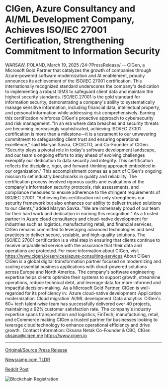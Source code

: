 # CIGen, Azure Consultancy and AI/ML Development Company, Achieves ISO/IEC 27001 Certification, Strengthening Commitment to Information Security

WARSAW, POLAND, March 19, 2025 /24-7PressRelease/ -- CIGen, a Microsoft Gold Partner that catalyzes the growth of companies through Azure-powered software modernization and AI enablement, proudly announces its achievement of the ISO/IEC 27001 certification. This internationally recognized standard underscores the company's dedication to implementing a robust ISMS to safeguard client data and maintain the highest security standards.   ISO/IEC 27001 is the gold standard for information security, demonstrating a company's ability to systematically manage sensitive information, including financial data, intellectual property, and personal information while addressing risk comprehensively. Earning this certification reinforces CIGen's proactive approach to cybersecurity and risk management.   "In an era where data breaches and security threats are becoming increasingly sophisticated, achieving ISO/IEC 27001 certification is more than a milestone—it is a testament to our unwavering commitment to safeguarding client trust and ensuring operational excellence," said Maryan Savka, CEO/CTO, and Co-Founder of CIGen. "Security plays a pivotal role in today's software development landscape, and our team's ongoing efforts to stay ahead of evolving challenges exemplify our dedication to data security and integrity. This certification reflects the discipline, rigor, and forward-thinking approach embedded in our organization."   This accomplishment comes as a part of CIGen's ongoing mission to set industry benchmarks in quality and reliability. The certification process involved rigorous audits and evaluations of the company's information security protocols, risk assessments, and compliance measures to ensure adherence to the stringent requirements of ISO/IEC 27001.   "Achieving this certification not only strengthens our security framework but also enhances our ability to deliver trusted solutions to our clients," added Maryan Savka. "We are immensely proud of our team for their hard work and dedication in earning this recognition."   As a trusted partner in Azure cloud consultancy and cloud-native development for industries such as logistics, manufacturing retail, and financial services, CIGen remains committed to leveraging advanced technologies and best practices to deliver secure, scalable, and high-quality solutions. The ISO/IEC 27001 certification is a vital step in ensuring that clients continue to receive unparalleled service with the assurance that their data and operations are protected.   For more information about CIGen, visit https://www.cigen.io/services/azure-consulting-services  About CIGen   CIGen is a global digital transformation partner focused on modernizing and scaling essential business applications with cloud-powered solutions across Europe and North America.    The company's software engineering expertise helps clients optimize their systems to support growth, streamline operations, reduce technical debt, and leverage data for more informed and impactful decision-making.    As a Microsoft Gold Partner, CIGen is well-regarded for its proficiency in:   Azure cloud-native development   Application modernization   Cloud migration   AI/ML development   Data analytics    CIGen's 60+ tech talent-wise team has successfully delivered over 40 projects, maintaining a 92% customer satisfaction rate.    The company's industry expertise spans transportation and logistics, FinTech, manufacturing, retail, and eCommerce making CIGen a trusted partner for businesses looking to leverage cloud technology to enhance operational efficiency and drive growth.    Contact Information:  Oksana Netak  Co-Founder & CBO, CIGen  oksana@cigen.me  https://www.cigen.io 

---

[Original/Source Press Release](https://www.24-7pressrelease.com/press-release/520732/cigen-azure-consultancy-and-aiml-development-company-achieves-isoiec-27001-certification-strengthening-commitment-to-information-security)
                    

[Newsramp.com TLDR](https://newsramp.com/curated-news/cigen-attains-iso-iec-27001-certification-for-information-security-excellence/a76d73dec4926415c185b3502773eef0) 

 



[Reddit Post](https://www.reddit.com/r/newsramp/comments/1jerhe3/cigen_attains_isoiec_27001_certification_for/) 



![Blockchain Registration](https://cdn.newsramp.app/24-7PressRelease/qrcode/253/19/fineMchJ.webp)